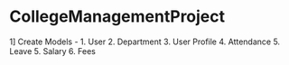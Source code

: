 # CollegeManagementProject


1] Create Models - 
    1. User 
    2. Department 
    3. User Profile
    4. Attendance
    5. Leave
    5. Salary
    6. Fees
